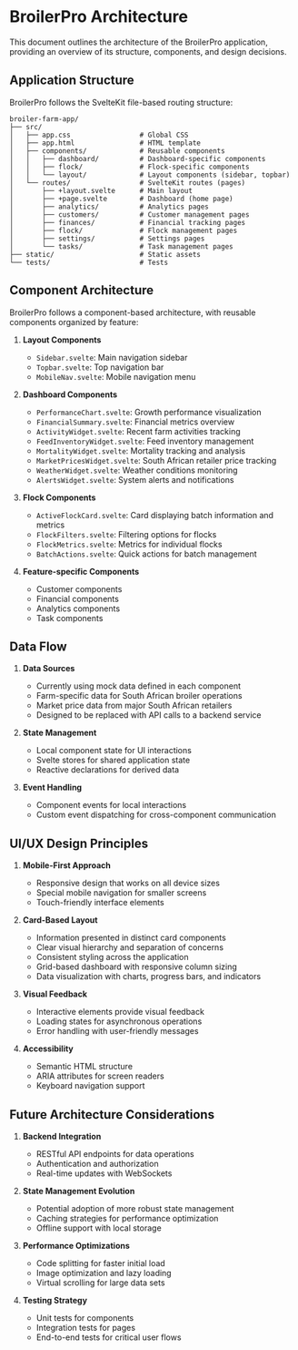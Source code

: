 # BroilerPro Architecture

This document outlines the architecture of the BroilerPro application, providing an overview of its structure, components, and design decisions.

## Application Structure

BroilerPro follows the SvelteKit file-based routing structure:

```
broiler-farm-app/
├── src/
│   ├── app.css                 # Global CSS
│   ├── app.html                # HTML template
│   ├── components/             # Reusable components
│   │   ├── dashboard/          # Dashboard-specific components
│   │   ├── flock/              # Flock-specific components
│   │   └── layout/             # Layout components (sidebar, topbar)
│   └── routes/                 # SvelteKit routes (pages)
│       ├── +layout.svelte      # Main layout
│       ├── +page.svelte        # Dashboard (home page)
│       ├── analytics/          # Analytics pages
│       ├── customers/          # Customer management pages
│       ├── finances/           # Financial tracking pages
│       ├── flock/              # Flock management pages
│       ├── settings/           # Settings pages
│       └── tasks/              # Task management pages
├── static/                     # Static assets
└── tests/                      # Tests
```

## Component Architecture

BroilerPro follows a component-based architecture, with reusable components organized by feature:

1. **Layout Components**
   - `Sidebar.svelte`: Main navigation sidebar
   - `Topbar.svelte`: Top navigation bar
   - `MobileNav.svelte`: Mobile navigation menu

2. **Dashboard Components**
   - `PerformanceChart.svelte`: Growth performance visualization
   - `FinancialSummary.svelte`: Financial metrics overview
   - `ActivityWidget.svelte`: Recent farm activities tracking
   - `FeedInventoryWidget.svelte`: Feed inventory management
   - `MortalityWidget.svelte`: Mortality tracking and analysis
   - `MarketPricesWidget.svelte`: South African retailer price tracking
   - `WeatherWidget.svelte`: Weather conditions monitoring
   - `AlertsWidget.svelte`: System alerts and notifications

3. **Flock Components**
   - `ActiveFlockCard.svelte`: Card displaying batch information and metrics
   - `FlockFilters.svelte`: Filtering options for flocks
   - `FlockMetrics.svelte`: Metrics for individual flocks
   - `BatchActions.svelte`: Quick actions for batch management

4. **Feature-specific Components**
   - Customer components
   - Financial components
   - Analytics components
   - Task components

## Data Flow

1. **Data Sources**
   - Currently using mock data defined in each component
   - Farm-specific data for South African broiler operations
   - Market price data from major South African retailers
   - Designed to be replaced with API calls to a backend service

2. **State Management**
   - Local component state for UI interactions
   - Svelte stores for shared application state
   - Reactive declarations for derived data

3. **Event Handling**
   - Component events for local interactions
   - Custom event dispatching for cross-component communication

## UI/UX Design Principles

1. **Mobile-First Approach**
   - Responsive design that works on all device sizes
   - Special mobile navigation for smaller screens
   - Touch-friendly interface elements

2. **Card-Based Layout**
   - Information presented in distinct card components
   - Clear visual hierarchy and separation of concerns
   - Consistent styling across the application
   - Grid-based dashboard with responsive column sizing
   - Data visualization with charts, progress bars, and indicators

3. **Visual Feedback**
   - Interactive elements provide visual feedback
   - Loading states for asynchronous operations
   - Error handling with user-friendly messages

4. **Accessibility**
   - Semantic HTML structure
   - ARIA attributes for screen readers
   - Keyboard navigation support

## Future Architecture Considerations

1. **Backend Integration**
   - RESTful API endpoints for data operations
   - Authentication and authorization
   - Real-time updates with WebSockets

2. **State Management Evolution**
   - Potential adoption of more robust state management
   - Caching strategies for performance optimization
   - Offline support with local storage

3. **Performance Optimizations**
   - Code splitting for faster initial load
   - Image optimization and lazy loading
   - Virtual scrolling for large data sets

4. **Testing Strategy**
   - Unit tests for components
   - Integration tests for pages
   - End-to-end tests for critical user flows
